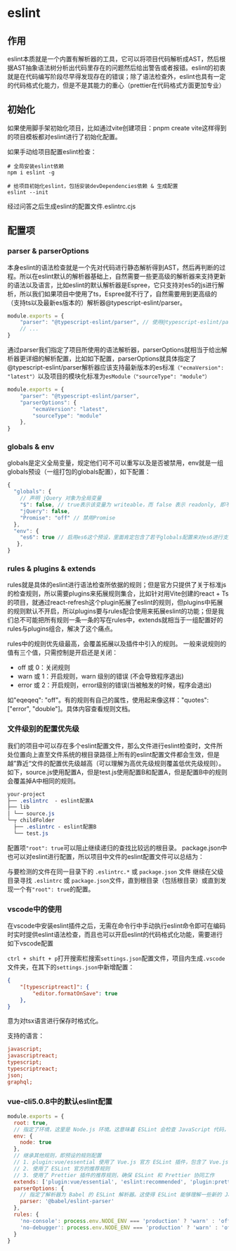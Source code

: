 # eslint

## 作用

eslint本质就是一个内置有解析器的工具，它可以将项目代码解析成AST，然后根据AST抽象语法树分析出代码里存在的问题然后给出警告或者报错。eslint的初衷就是在代码编写阶段尽早得发现存在的错误；除了语法检查外，eslint也具有一定的代码格式化能力，但是不是其能力的重心（prettier在代码格式方面更加专业）

## 初始化

如果使用脚手架初始化项目，比如通过vite创建项目：pnpm create vite这样得到的项目模板都对eslint进行了初始化配置。

如果手动给项目配置eslint检查：

```Shell
# 全局安装eslint依赖
npm i eslint -g
​
# 给项目初始化eslint，包括安装devDependencies依赖 & 生成配置
eslint --init
```

经过问答之后生成eslint的配置文件.eslintrc.cjs

## 配置项

### parser & parserOptions

本身eslint的语法检查就是一个先对代码进行静态解析得到AST，然后再判断的过程。所以在eslint默认的解析器基础上，自然需要一些更高级的解析器来支持更新的语法以及语言，比如eslint的默认解析器是Espree，它只支持对es5的js进行解析，所以我们如果项目中使用了ts，Espree就不行了，自然需要用到更高级的（支持ts以及最新es版本的）解析器@typescript-eslint/parser。

```js
module.exports = {
    "parser": "@typescript-eslint/parser", // 使用@typescript-eslint/parser这个解析器进行语法解析
    // ...
}
```

通过parser我们指定了项目所使用的语法解析器，parserOptions就相当于给出解析器更详细的解析配置，比如如下配置，parserOptions就具体指定了@typescript-eslint/parser解析器应该支持最新版本的es标准`（"ecmaVersion": "latest"）`以及项目的模块化标准为`esModule（"sourceType": "module"）`

```js
module.exports = {
    "parser": "@typescript-eslint/parser",
    "parserOptions": {
        "ecmaVersion": "latest",
        "sourceType": "module"
    },
}
```

### globals & env

globals是定义全局变量，规定他们可不可以重写以及是否被禁用，env就是一组globals预设（一组打包的globals配置），如下配置：

```js
{
  "globals": {
    // 声明 jQuery 对象为全局变量
    "$": false, // true表示该变量为 writeable，而 false 表示 readonly, 即不可重写$
    "jQuery": false,
    "Promise": "off" // 禁用Promise
  },
  "env": {
    "es6": true // 启用es6这个预设，里面肯定包含了若干globals配置来对es6进行支持
   },
}
```

### rules & plugins & extends

rules就是具体的eslint进行语法检查所依据的规则；但是官方只提供了关于标准js的检查规则，所以需要plugins来拓展规则集合，比如针对用Vite创建的react + Ts的项目，就通过react-refresh这个plugin拓展了eslint的规则，但plugins中拓展的规则默认不开启，所以plugins要与rules配合使用来拓展eslint的功能；但是我们总不可能把所有规则一条一条的写在rules中，extends就相当于一组配置好的rules与plugins组合，解决了这个痛点。

rules中的规则优先级最高，会覆盖拓展以及插件中引入的规则。
一般来说规则的值有三个值，只需控制是开启还是关闭：

- off 或 0：关闭规则
- warn 或 1：开启规则，warn 级别的错误 (不会导致程序退出)
- error 或 2：开启规则，error级别的错误(当被触发的时候，程序会退出)

如"eqeqeq": "off"。有的规则有自己的属性，使用起来像这样："quotes": ["error", "double"]。具体内容查看规则文档。

### 文件级别的配置优先级

我们的项目中可以存在多个eslint配置文件，那么文件进行eslint检查时，文件所处位置向上直至文件系统的根目录路径上所有的eslint配置文件都会生效，但是越”靠近“文件的配置优先级越高（可以理解为高优先级规则覆盖低优先级规则）。
如下，source.js使用配置A，但是test.js使用配置B和配置A，但是配置B中的规则会覆盖掉A中相同的规则。

```css
your-project
├── .eslintrc  - eslint配置A
├── lib
│ └── source.js
└─┬ childFolder
  ├── .eslintrc - eslint配置B
  └── test.js
```

配置项`"root": true`可以阻止继续递归的查找比较远的根目录。
package.json中也可以对eslint进行配置，所以项目中文件的eslint配置文件可以总结为：

与要检测的文件在同一目录下的 `.eslintrc.*` 或 `package.json` 文件
继续在父级目录寻找 `.eslintrc` 或 `package.json`文件，直到根目录（包括根目录）或直到发现一个有`"root": true`的配置。

### vscode中的使用

在vscode中安装eslint插件之后，无需在命令行中手动执行eslint命令即可在编码时实时提供eslint语法检查，而且也可以开启eslint的代码格式化功能，需要进行如下vscode配置

`ctrl + shift + p`打开搜索栏搜索`settings.json`配置文件，项目内生成`.vscode`文件夹，在其下的`settings.json`中新增配置：

```json
{
    "[typescriptreact]": {
        "editor.formatOnSave": true
    },
}
```

意为对tsx语言进行保存时格式化。

支持的语言：

```ini
javascript;
javascriptreact;
typescript;
typescriptreact;
json;
graphql;
```

### vue-cli5.0.8中的默认eslint配置

```js
module.exports = {
  root: true,
  // 指定了环境，这里是 Node.js 环境。这意味着 ESLint 会检查 JavaScript 代码，确保符合 Node.js 的环境。
  env: {
    node: true
  },
  // 继承其他规则，即预设的规则配置
  // 1. plugin:vue/essential 使用了 Vue.js 官方 ESLint 插件，包含了 Vue.js 开发时常见的规则
  // 2. 使用了 ESLint 官方的推荐规则
  // 3. 使用了 Prettier 插件的推荐规则，确保 ESLint 和 Prettier 协同工作
  extends: ['plugin:vue/essential', 'eslint:recommended', 'plugin:prettier/recommended'],
  parserOptions: {
    // 指定了解析器为 Babel 的 ESLint 解析器。这使得 ESLint 能够理解一些新的 JavaScript 语法特性，比如箭头函数、解构赋值等
    parser: '@babel/eslint-parser'
  },
  rules: {
    'no-console': process.env.NODE_ENV === 'production' ? 'warn' : 'off',
    'no-debugger': process.env.NODE_ENV === 'production' ? 'warn' : 'off'
  }
}
```
